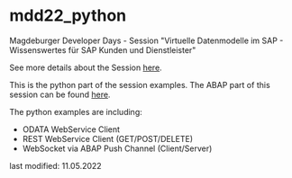 # mdd22_python
Magdeburger Developer Days  - Session "Virtuelle Datenmodelle im SAP - Wissenswertes für SAP Kunden und Dienstleister" 

See more details about the Session [here](https://md-devdays.de/act-detail/1000037).

This is the python part of the session examples. The ABAP part of this session can be found [here](https://github.com/MDJoerg/mdd22_abap).

The python examples are including:
- ODATA WebService Client 
- REST WebService Client (GET/POST/DELETE)
- WebSocket via ABAP Push Channel (Client/Server)


last modified: 11.05.2022
